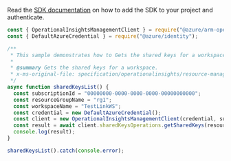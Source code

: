 Read the [SDK documentation](https://github.com/Azure/azure-sdk-for-js/blob/%40azure%2Farm-operationalinsights_8.0.1/sdk/operationalinsights/arm-operationalinsights/README.md) on how to add the SDK to your project and authenticate.

```javascript
const { OperationalInsightsManagementClient } = require("@azure/arm-operationalinsights");
const { DefaultAzureCredential } = require("@azure/identity");

/**
 * This sample demonstrates how to Gets the shared keys for a workspace.
 *
 * @summary Gets the shared keys for a workspace.
 * x-ms-original-file: specification/operationalinsights/resource-manager/Microsoft.OperationalInsights/stable/2020-08-01/examples/WorkspacesGetSharedKeys.json
 */
async function sharedKeysList() {
  const subscriptionId = "00000000-0000-0000-0000-00000000000";
  const resourceGroupName = "rg1";
  const workspaceName = "TestLinkWS";
  const credential = new DefaultAzureCredential();
  const client = new OperationalInsightsManagementClient(credential, subscriptionId);
  const result = await client.sharedKeysOperations.getSharedKeys(resourceGroupName, workspaceName);
  console.log(result);
}

sharedKeysList().catch(console.error);
```
